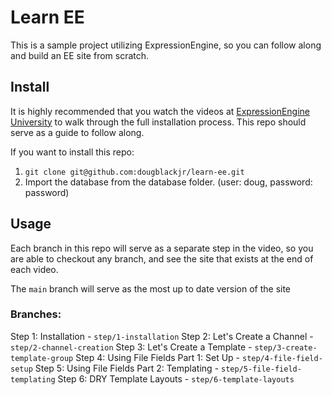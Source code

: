 # Learn EE

This is a sample project utilizing ExpressionEngine, so you can follow along and build an EE site from scratch.

## Install

It is highly recommended that you watch the videos at [ExpressionEngine University](https://u.expressionengine.com/) to walk through the full installation process. This repo should serve as a guide to follow along.

If you want to install this repo:
1. `git clone git@github.com:dougblackjr/learn-ee.git`
2. Import the database from the database folder. (user: doug, password: password)

## Usage

Each branch in this repo will serve as a separate step in the video, so you are able to checkout any branch, and see the site that exists at the end of each video.

The `main` branch will serve as the most up to date version of the site

### Branches:
Step 1: Installation - `step/1-installation`
Step 2: Let's Create a Channel - `step/2-channel-creation`
Step 3: Let's Create a Template - `step/3-create-template-group`
Step 4: Using File Fields Part 1: Set Up - `step/4-file-field-setup`
Step 5: Using File Fields Part 2: Templating - `step/5-file-field-templating`
Step 6: DRY Template Layouts - `step/6-template-layouts`